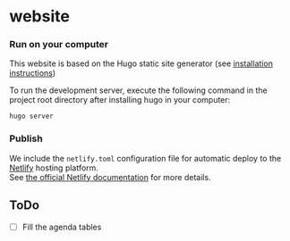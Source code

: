 # website

### Run on your computer
This website is based on the Hugo static site generator (see [installation instructions](https://gohugo.io/installation/))

To run the development server, execute the following command in the project root directory after installing hugo in your computer:
```
hugo server
```

### Publish
We include the ```netlify.toml``` configuration file for automatic deploy to the [Netlify](https://www.netlify.com/) hosting platform.  
See [the official Netlify documentation](https://docs.netlify.com/frameworks/hugo/) for more details.

## ToDo
- [ ] Fill the agenda tables